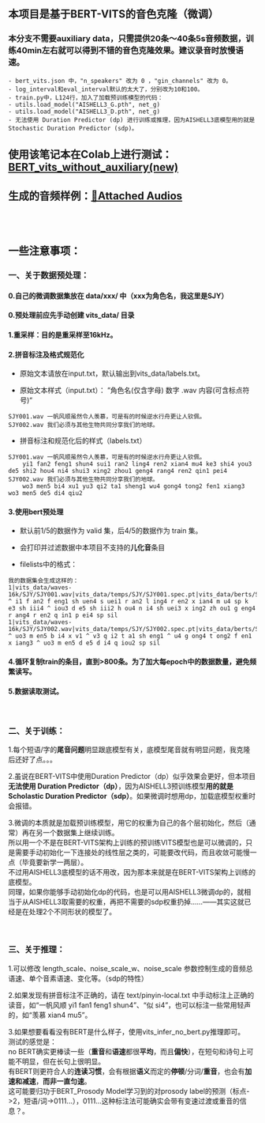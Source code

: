 ## 本项目是基于BERT-VITS的音色克隆（微调）
### 本分支不需要auxiliary data，只需提供20条～40条5s音频数据，训练40min左右就可以得到不错的音色克隆效果。建议录音时放慢语速。

```
- bert_vits.json 中，"n_speakers" 改为 0 ，"gin_channels" 改为 0。
- log_interval和eval_interval默认的太大了，分别改为10和100。
- train.py中，L124行，加入了加载预训练模型的代码：
- utils.load_model("AISHELL3_G.pth", net_g)
- utils.load_model("AISHELL3_D.pth", net_g)
- 无法使用 Duration Predictor (dp) 进行训练或推理，因为AISHELL3底模型用的就是 Stochastic Duration Predictor (sdp)。
```

## 使用该笔记本在Colab上进行测试：[BERT_vits_without_auxiliary(new)](https://github.com/luuumity/vits_chinese/blob/bert_vits_aishell3/BERT_vits_without_auxiliary(new).ipynb)
## 生成的音频样例：[📎Attached Audios](https://valuable-odometer-38c.notion.site/Attached-Audios-ce736be5be6c46cc951b635d6d81c004?pvs=4)
<br></br>

## 一些注意事项：

### 一、关于数据预处理：

#### 0.自己的微调数据集放在 data/xxx/ 中（xxx为角色名，我这里是SJY）
#### 0.预处理前应先手动创建 vits_data/ 目录

#### 1.重采样：目的是重采样至16kHz。

#### 2.拼音标注及格式规范化

- 原始文本请放在input.txt，默认输出到vits_data/labels.txt。

- 原始文本样式（input.txt）： ”角色名(仅含字母) 数字 .wav  内容(可含标点符号)“
```
SJY001.wav 一帆风顺虽然令人羡慕，可是有的时候逆水行舟更让人钦佩。
SJY002.wav 我们必须与其他生物共同分享我们的地球。
```
- 拼音标注和规范化后的样式（labels.txt）
```
SJY001.wav 一帆风顺虽然令人羡慕，可是有的时候逆水行舟更让人钦佩。
	yi1 fan2 feng1 shun4 sui1 ran2 ling4 ren2 xian4 mu4 ke3 shi4 you3 de5 shi2 hou4 ni4 shui3 xing2 zhou1 geng4 rang4 ren2 qin1 pei4
SJY002.wav 我们必须与其他生物共同分享我们的地球。
	wo3 men5 bi4 xu1 yu3 qi2 ta1 sheng1 wu4 gong4 tong2 fen1 xiang3 wo3 men5 de5 di4 qiu2
```
#### 3.使用bert预处理
- 默认前1/5的数据作为 valid 集，后4/5的数据作为 train 集。

- 会打印并过滤数据中本项目不支持的**儿化音**条目

- filelists中的格式：
```
我的数据集会生成这样的：
1|vits_data/waves-16k/SJY/SJY001.wav|vits_data/temps/SJY/SJY001.spec.pt|vits_data/berts/SJY/SJY001.wav.npy|sil ^ i1 f an2 f eng1 sh uen4 s uei1 r an2 l ing4 r en2 x ian4 m u4 sp k e3 sh iii4 ^ iou3 d e5 sh iii2 h ou4 n i4 sh uei3 x ing2 zh ou1 g eng4 r ang4 r en2 q in1 p ei4 sp sil
1|vits_data/waves-16k/SJY/SJY002.wav|vits_data/temps/SJY/SJY002.spec.pt|vits_data/berts/SJY/SJY002.wav.npy|sil ^ uo3 m en5 b i4 x v1 ^ v3 q i2 t a1 sh eng1 ^ u4 g ong4 t ong2 f en1 x iang3 ^ uo3 m en5 d e5 d i4 q iou2 sp sil
```

#### 4.循环复制train的条目，直到>800条。为了加大每epoch中的数据数量，避免频繁读写。

#### 5.数据读取测试。  

</br>

### 二、关于训练：
1.每个短语/字的**尾音问题**明显跟底模型有关，底模型尾音就有明显问题，我克隆后还好了点。。。  

2.虽说在BERT-VITS中使用Duration Predictor（dp）似乎效果会更好，但本项目**无法使用 Duration Predictor（dp）**，因为AISHELL3预训练模型**用的就是 Scholastic Duration Predictor（sdp）**。如果微调时想用dp，加载底模型权重时会报错。  

3.微调的本质就是加载预训练模型，用它的权重为自己的各个层初始化，然后（通常）再在另一个数据集上继续训练。  
所以用一个不是在BERT-VITS架构上训练的预训练VITS模型也是可以微调的，只是需要手动初始化一下连接处的线性层之类的，可能要改代码，而且收敛可能慢一点（毕竟要新学一两层）。  
不过用AISHELL3底模型的话不用改，因为那本来就是在BERT-VITS架构上训练的底模型。  
同理，如果你能够手动初始化dp的代码，也是可以用AISHELL3微调dp的，就相当于从AISHELL3取需要的权重，再把不需要的sdp权重扔掉……——其实这就已经是在处理2个不同形状的模型了。  

</br>

### 三、关于推理：
1.可以修改 length_scale、noise_scale_w、noise_scale 参数控制生成的音频总语速、单个音素语速、变化等。（sdp的特性）  

2.如果发现有拼音标注不正确的，请在 text/pinyin-local.txt 中手动标注上正确的读音，如“一帆风顺 yi1 fan1 feng1 shun4”、“似 si4”，也可以标注一些常用轻声的，如“羡慕 xian4 mu5”。  

3.如果想要看看没有BERT是什么样子，使用vits_infer_no_bert.py推理即可。  
测试的感觉是：  
no BERT确实更棒读一些（**重音**和**语速**都很**平均**，而且**偏快**），在短句和诗句上可能不明显，但在长句上很明显。  
有BERT则更符合人的**连读习惯**，会有根据**语义**而定的**停顿**/分词/**重音**，也会有**加速和减速**，**而非一直匀速**。  
这可能要归功于BERT_Prosody Model学习到的对prosody label的预测（标点->2，短语/词->0111...），0111...这种标注法可能确实会带有变速过渡或重音的信息？。
